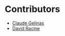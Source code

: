 # Contributors

- [Claude Gelinas](https://github.com/claudegel)
- [David Racine](https://github.com/bassdr)
